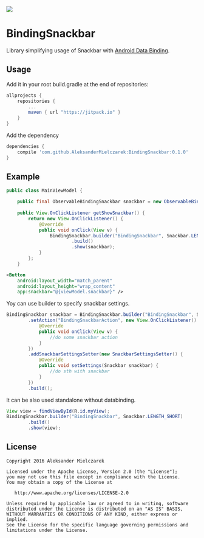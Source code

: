 [![](https://jitpack.io/v/AleksanderMielczarek/BindingSnackbar.svg)](https://jitpack.io/#AleksanderMielczarek/BindingSnackbar)

# BindingSnackbar

Library simplifying usage of Snackbar with [Android Data Binding](http://developer.android.com/tools/data-binding/guide.html).

## Usage

Add it in your root build.gradle at the end of repositories:

```groovy
allprojects {
	repositories {
        ...
        maven { url "https://jitpack.io" }
    }
}
```

Add the dependency

```groovy
dependencies {
    compile 'com.github.AleksanderMielczarek:BindingSnackbar:0.1.0'
}
```

## Example

```java
public class MainViewModel {

    public final ObservableBindingSnackbar snackbar = new ObservableBindingSnackbar();
    
    public View.OnClickListener getShowSnackbar() {      
        return new View.OnClickListener() {
            @Override
            public void onClick(View v) {
                BindingSnackbar.builder("BindingSnackbar", Snackbar.LENGTH_SHORT)
                        .build()
                        .show(snackbar);
            }
        };
    }
```

```xml
<Button
    android:layout_width="match_parent"
    android:layout_height="wrap_content"
    app:snackbar="@{viewModel.snackbar}" />
```

Yoy can use builder to specify snackbar settings. 

```java
BindingSnackbar snackbar = BindingSnackbar.builder("BindingSnackbar", Snackbar.LENGTH_SHORT)
        .setAction("BindingSnackbarAction", new View.OnClickListener() {
            @Override
            public void onClick(View v) {
                //do some snackbar action
            }
        })
        .addSnackbarSettingsSetter(new SnackbarSettingsSetter() {
            @Override
            public void setSettings(Snackbar snackbar) {
                //do sth with snackbar
            }
        })
        .build();       
```

It can be also used standalone without databinding.

```java
View view = findViewById(R.id.myView);
BindingSnackbar.builder("BindingSnackbar", Snackbar.LENGTH_SHORT)
        .build()
        .show(view);    
```

## License

    Copyright 2016 Aleksander Mielczarek

    Licensed under the Apache License, Version 2.0 (the "License");
    you may not use this file except in compliance with the License.
    You may obtain a copy of the License at

       http://www.apache.org/licenses/LICENSE-2.0

    Unless required by applicable law or agreed to in writing, software
    distributed under the License is distributed on an "AS IS" BASIS,
    WITHOUT WARRANTIES OR CONDITIONS OF ANY KIND, either express or implied.
    See the License for the specific language governing permissions and
    limitations under the License.
